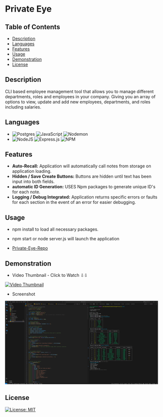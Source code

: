 # Private Eye

## Table of Contents

* [Description](#description)
* [Languages](#languages)
* [Features](#features)
* [Usage](#usage)
* [Demonstration](#demonstration)
* [License](#license)  


## Description

<p> CLI based employee management tool that allows you to manage different departments, roles and employees in your company. Giving you an array of options to view, update and add new employees, departments, and roles including salaries.</P>

## Languages

* ![Postgres](https://img.shields.io/badge/postgres-%23316192.svg?style=for-the-badge&logo=postgresql&logoColor=white) ![JavaScript](https://img.shields.io/badge/javascript-%23323330.svg?style=for-the-badge&logo=javascript&logoColor=%23F7DF1E) ![Nodemon](https://img.shields.io/badge/NODEMON-%23323330.svg?style=for-the-badge&logo=nodemon&logoColor=%BBDEAD)
* ![NodeJS](https://img.shields.io/badge/node.js-6DA55F?style=for-the-badge&logo=node.js&logoColor=white)
![Express.js](https://img.shields.io/badge/express.js-%23404d59.svg?style=for-the-badge&logo=express&logoColor=%2361DAFB)
![NPM](https://img.shields.io/badge/NPM-%23CB3837.svg?style=for-the-badge&logo=npm&logoColor=white)




## Features

* **Auto-Recall:** Application will automatically call notes from storage on application loading.
* **Hidden / Save Create Buttons:** Buttons are hidden until text has been input into both fields. 
* **automatic ID Generation:** USES Npm packages to generate unique ID's for each note.
* **Logging / Debug Integrated:** Application returns specific errors or faults for each section in the event of an error for easier debugging.

## Usage

* npm install to load all necessary packages.
* npm start or node server.js will launch the application

* [Private-Eye-Repo](https://github.com/IVIonsters/Private-Eye)



## Demonstration

* Video Thumbnail - Click to Watch ⇩⇩

[![Video Thumbnail](https://drive.google.com/thumbnail?id=16EZZzoFx-sZPe3f8vG6GF3XuvOyS5omw)](https://drive.google.com/file/d/16EZZzoFx-sZPe3f8vG6GF3XuvOyS5omw/view?usp=sharing)

* Screenshot

![SCREENSHOTS GO HERE](./assets/final.png)



## License

[![License: MIT](https://img.shields.io/badge/License-MIT-yellow.svg)](https://opensource.org/licenses/MIT)

